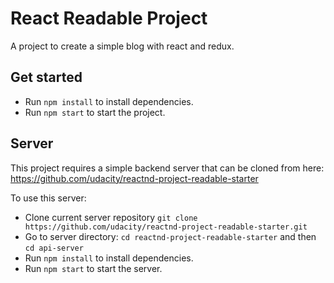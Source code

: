 # React Readable Project

A project to create a simple blog with react and redux.

## Get started

* Run `npm install` to install dependencies.
* Run `npm start` to start the project.

## Server

This project requires a simple backend server that can be cloned from here: https://github.com/udacity/reactnd-project-readable-starter

To use this server:

* Clone current server repository `git clone https://github.com/udacity/reactnd-project-readable-starter.git`
* Go to server directory: `cd reactnd-project-readable-starter` and then `cd api-server`
* Run `npm install` to install dependencies.
* Run `npm start` to start the server.
